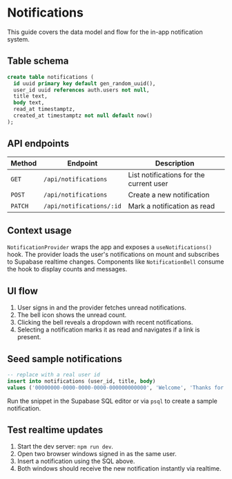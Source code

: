 # Notifications

This guide covers the data model and flow for the in-app notification system.

## Table schema

```sql
create table notifications (
  id uuid primary key default gen_random_uuid(),
  user_id uuid references auth.users not null,
  title text,
  body text,
  read_at timestamptz,
  created_at timestamptz not null default now()
);
```

## API endpoints

| Method | Endpoint | Description |
|--------|----------|-------------|
| `GET`  | `/api/notifications` | List notifications for the current user |
| `POST` | `/api/notifications` | Create a new notification |
| `PATCH` | `/api/notifications/:id` | Mark a notification as read |

## Context usage

`NotificationProvider` wraps the app and exposes a `useNotifications()` hook. The
provider loads the user's notifications on mount and subscribes to Supabase
realtime changes. Components like `NotificationBell` consume the hook to display
counts and messages.

## UI flow

1. User signs in and the provider fetches unread notifications.
2. The bell icon shows the unread count.
3. Clicking the bell reveals a dropdown with recent notifications.
4. Selecting a notification marks it as read and navigates if a link is present.

## Seed sample notifications

```sql
-- replace with a real user id
insert into notifications (user_id, title, body)
values ('00000000-0000-0000-0000-000000000000', 'Welcome', 'Thanks for joining!');
```
Run the snippet in the Supabase SQL editor or via `psql` to create a sample
notification.

## Test realtime updates

1. Start the dev server: `npm run dev`.
2. Open two browser windows signed in as the same user.
3. Insert a notification using the SQL above.
4. Both windows should receive the new notification instantly via realtime.
